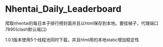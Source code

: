 # Nhentai_Daily_Leaderboard

爬取nhentai的每日本子排行榜封面并且以html保存到本地。要挂梯子，代理端口7890(clash默认端口)

1.0.1版本使用5个线程池同时下载，并且html用的本地static增加稳定性
